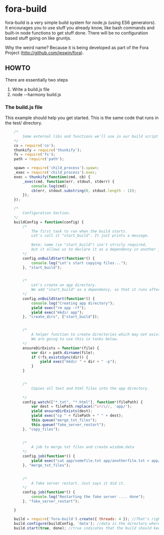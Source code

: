 # fora-build

fora-build is a very simple build system for node.js (using ES6 generators). It encourages you to use stuff you already
know, like bash commands and built-in node functions to get stuff done. There will be no configuration based stuff going
on like gruntjs.

Why the weird name? Because it is being developed as part of the Fora Project (http://github.com/jeswin/fora).

## HOWTO

There are essentially two steps

1. Write a build.js file
2. node --harmony build.js
    
### The build.js file

This example should help you get started. This is the same code that runs in the test/ directory.

```javascript
    /*
        Some external libs and functions we'll use in our build script
    */
    co = require('co');
    thunkify = require('thunkify');
    fs = require('fs');
    path = require('path');

    spawn = require('child_process').spawn;
    _exec = require('child_process').exec;
    exec = thunkify(function(cmd, cb) {
        _exec(cmd, function(err, stdout, stderr) {
            console.log(cmd);
            cb(err, stdout.substring(0, stdout.length - 1));
        });
    });

    /*
        Configuration Section.
    */
    buildConfig = function(config) {
        /*
            The first task to run when the build starts.
            Let's call it "start_build". It just prints a message.
            
            Note: name (ie "start_build") isn't stricly required, 
            but it allows us to declare it as a dependency in another job.
        */
        config.onBuildStart(function*() {
            console.log("Let's start copying files...");
        }, "start_build");


        /*
            Let's create an app directory.
            We add "start_build" as a dependency, so that it runs after the message.
        */
        config.onBuildStart(function*() {
            console.log("Creating app directory");
            yield exec("rm app -rf");
            yield exec("mkdir app");
        }, "create_dirs", ["start_build"]);


        /*
            A helper function to create directories which may not exist.
            We are going to use this in tasks below.
        */
        ensureDirExists = function*(file) {
            var dir = path.dirname(file);
            if (!fs.existsSync(dir)) {
                yield exec("mkdir " + dir + " -p");
            } 
        }


        /*
            Copies all text and html files into the app directory.
            
        */
        config.watch(["*.txt", "*.html"], function*(filePath) {
            var dest = filePath.replace(/^src\//, 'app/');
            yield ensureDirExists(dest);
            yield exec("cp " + filePath + " " + dest);
            this.queue("merge_txt_files");
            this.queue("fake_server_restart");
        }, "copy_files");
        

        /*
            A job to merge txt files and create wisdom.data
        */    
        config.job(function*() {
            yield exec("cat app/somefile.txt app/anotherfile.txt > app/wisdom.data");
        }, "merge_txt_files");
        

        /*
            A fake server restart. Just says it did it.        
        */    
        config.job(function*() {
            console.log("Restarting the fake server .... done");
        }, "fake_server_restart");

    }

    build = require('fora-build').create({ threads: 4 }); //That's right. Things get done in parallel.    
    build.configure(buildConfig, 'data'); //data is the directory where your files are.
    build.start(true, done); //true indicates that the build should keep monitoring files.

```


